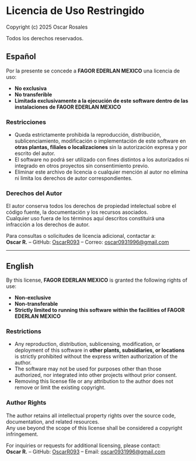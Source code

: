 # Licencia de Uso Restringido

Copyright (c) 2025 Oscar Rosales

Todos los derechos reservados.

## Español

Por la presente se concede a **FAGOR EDERLAN MEXICO** una licencia de uso:

- **No exclusiva**  
- **No transferible**  
- **Limitada exclusivamente a la ejecución de este software dentro de las instalaciones de FAGOR EDERLAN MEXICO**  

### Restricciones
- Queda estrictamente prohibida la reproducción, distribución, sublicenciamiento, modificación o implementación de este software en **otras plantas, filiales o localizaciones** sin la autorización expresa y por escrito del autor.  
- El software no podrá ser utilizado con fines distintos a los autorizados ni integrado en otros proyectos sin consentimiento previo.  
- Eliminar este archivo de licencia o cualquier mención al autor no elimina ni limita los derechos de autor correspondientes.  

### Derechos del Autor
El autor conserva todos los derechos de propiedad intelectual sobre el código fuente, la documentación y los recursos asociados.  
Cualquier uso fuera de los términos aquí descritos constituirá una infracción a los derechos de autor.  

Para consultas o solicitudes de licencia adicional, contactar a:  
**Oscar R.** – GitHub: [OscarR093](https://github.com/OscarR093) – Correo: oscar0931996@gmail.com  

---

## English

By this license, **FAGOR EDERLAN MEXICO** is granted the following rights of use:

- **Non-exclusive**  
- **Non-transferable**  
- **Strictly limited to running this software within the facilities of FAGOR EDERLAN MEXICO**  

### Restrictions
- Any reproduction, distribution, sublicensing, modification, or deployment of this software in **other plants, subsidiaries, or locations** is strictly prohibited without the express written authorization of the author.  
- The software may not be used for purposes other than those authorized, nor integrated into other projects without prior consent.  
- Removing this license file or any attribution to the author does not remove or limit the existing copyright.  

### Author Rights
The author retains all intellectual property rights over the source code, documentation, and related resources.  
Any use beyond the scope of this license shall be considered a copyright infringement.  

For inquiries or requests for additional licensing, please contact:  
**Oscar R.** – GitHub: [OscarR093](https://github.com/OscarR093) – Email: oscar0931996@gmail.com  
